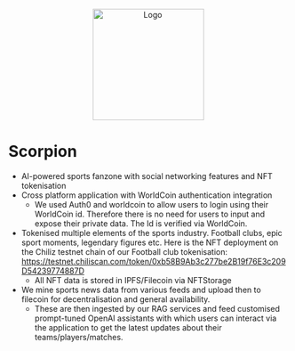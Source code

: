 <!-- PROJECT LOGO -->
<br />
<div align="center">
    <img src="dashboard/src/assets/svg/matri_ai_logo.png" alt="Logo" width="200" height="200">
</div>
<!-- Scorpion  -->

# Scorpion

-  AI-powered sports fanzone with social networking features and NFT tokenisation
- Cross platform application with WorldCoin authentication integration
    - We used Auth0 and worldcoin to allow users to login using their WorldCoin id. Therefore there is no need for users to input and expose their private data. The Id is verified via WorldCoin.
- Tokenised multiple elements of the sports industry. Football clubs, epic sport moments, legendary figures etc. Here is the NFT deployment on the Chiliz testnet chain of our Football club tokenisation: https://testnet.chiliscan.com/token/0xb58B9Ab3c277be2B19f76E3c209D54239774887D
    - All NFT data is stored in IPFS/Filecoin via NFTStorage
- We mine sports news data from various feeds and upload then to filecoin for decentralisation and general availability.
    - These are then ingested by our RAG services and feed customised prompt-tuned OpenAI assistants with which users can interact via the application to get the latest updates about their teams/players/matches. 
